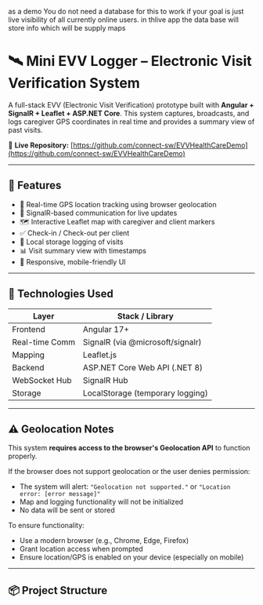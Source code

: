 

as a demo You do not need a database for this to work if your goal is just live visibility of all currently online users. in thlive app the data base will store info which will be supply maps 

# 🛰️ Mini EVV Logger – Electronic Visit Verification System

A full-stack EVV (Electronic Visit Verification) prototype built with **Angular + SignalR + Leaflet + ASP.NET Core**. This system captures, broadcasts, and logs caregiver GPS coordinates in real time and provides a summary view of past visits.

🔗 **Live Repository:** [https://github.com/connect-sw/EVVHealthCareDemo](https://github.com/connect-sw/EVVHealthCareDemo)

---

## 📌 Features

- 📍 Real-time GPS location tracking using browser geolocation
- 🔁 SignalR-based communication for live updates
- 🗺️ Interactive Leaflet map with caregiver and client markers
- ✅ Check-in / Check-out per client
- 📂 Local storage logging of visits
- 📊 Visit summary view with timestamps
- 📱 Responsive, mobile-friendly UI

---

## 🧰 Technologies Used

| Layer           | Stack / Library              |
|----------------|------------------------------|
| Frontend       | Angular 17+                  |
| Real-time Comm | SignalR (via @microsoft/signalr) |
| Mapping        | Leaflet.js                   |
| Backend        | ASP.NET Core Web API (.NET 8)|
| WebSocket Hub  | SignalR Hub                  |
| Storage        | LocalStorage (temporary logging) |

---

## ⚠️ Geolocation Notes

This system **requires access to the browser's Geolocation API** to function properly.

If the browser does not support geolocation or the user denies permission:

- The system will alert: `"Geolocation not supported."` or `"Location error: [error message]"`
- Map and logging functionality will not be initialized
- No data will be sent or stored

To ensure functionality:

- Use a modern browser (e.g., Chrome, Edge, Firefox)
- Grant location access when prompted
- Ensure location/GPS is enabled on your device (especially on mobile)

---

## 📦 Project Structure

